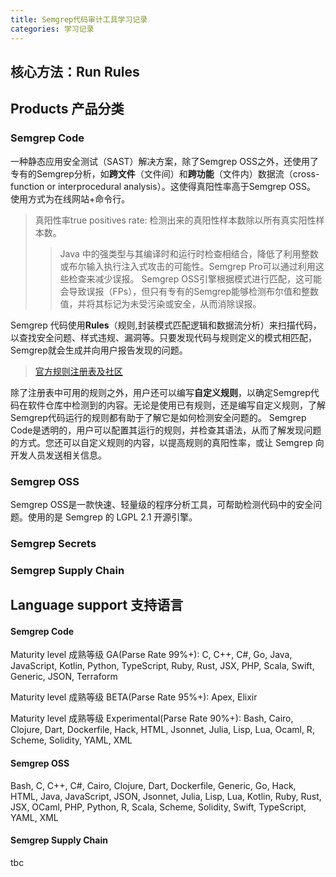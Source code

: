 ```yaml
---
title: Semgrep代码审计工具学习记录
categories: 学习记录
---
```

## 核心方法：Run Rules


## Products 产品分类

### Semgrep Code
一种静态应用安全测试（SAST）解决方案，除了Semgrep OSS之外，还使用了专有的Semgrep分析，如**跨文件**（文件间）和**跨功能**（文件内）数据流（cross-function or interprocedural analysis）。这使得真阳性率高于Semgrep OSS。
使用方式为在线网站+命令行。
> 真阳性率true positives rate: 检测出来的真阳性样本数除以所有真实阳性样本数。
>> Java 中的强类型与其编译时和运行时检查相结合，降低了利用整数或布尔输入执行注入式攻击的可能性。Semgrep Pro可以通过利用这些检查来减少误报。
>>Semgrep OSS引擎根据模式进行匹配，这可能会导致误报（FPs），但只有专有的Semgrep能够检测布尔值和整数值，并将其标记为未受污染或安全，从而消除误报。

Semgrep 代码使用**Rules**（规则,封装模式匹配逻辑和数据流分析）来扫描代码，以查找安全问题、样式违规、漏洞等。只要发现代码与规则定义的模式相匹配，Semgrep就会生成并向用户报告发现的问题。
> [官方规则注册表及社区](https://semgrep.dev/r)

除了注册表中可用的规则之外，用户还可以编写**自定义规则**，以确定Semgrep代码在软件仓库中检测到的内容。无论是使用已有规则，还是编写自定义规则，了解Semgrep代码运行的规则都有助于了解它是如何检测安全问题的。
Semgrep Code是透明的，用户可以配置其运行的规则，并检查其语法，从而了解发现问题的方式。您还可以自定义规则的内容，以提高规则的真阳性率，或让 Semgrep 向开发人员发送相关信息。
### Semgrep OSS
Semgrep OSS是一款快速、轻量级的程序分析工具，可帮助检测代码中的安全问题。使用的是 Semgrep 的 LGPL 2.1 开源引擎。
### Semgrep Secrets
### Semgrep Supply Chain

## Language support 支持语言

#### Semgrep Code

Maturity level 成熟等级 GA(Parse Rate 99%+): C, C++, C#, Go, Java, JavaScript, Kotlin, Python, TypeScript, Ruby, Rust, JSX, PHP, Scala, Swift, Generic, JSON, Terraform

Maturity level 成熟等级 BETA(Parse Rate 95%+): Apex, Elixir

Maturity level 成熟等级 Experimental(Parse Rate 90%+): Bash, Cairo, Clojure, Dart, Dockerfile, Hack, HTML, Jsonnet, Julia, Lisp, Lua, Ocaml, R, Scheme, Solidity, YAML, XML

#### Semgrep OSS

Bash, C, C++, C#, Cairo, Clojure, Dart, Dockerfile, Generic, Go, Hack, HTML, Java, JavaScript, JSON, Jsonnet, Julia, Lisp, Lua, Kotlin, Ruby, Rust, JSX, OCaml, PHP, Python, R, Scala, Scheme, Solidity, Swift, TypeScript, YAML, XML

#### Semgrep Supply Chain

tbc